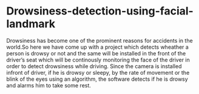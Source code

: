 # Drowsiness-detection-using-facial-landmark
 Drowsiness has become one of the prominent reasons for accidents in the world.So here we have come up with a project which detects wheather a person is drowsy or not and the same  will be installed in the front of the driver’s seat which will be continously monitoring the face of the driver in order to detect drowsiness while driving. Since the camera is installed infront of driver, if he is drowsy or sleepy, by the rate of movement or the blink of the eyes using an  algorithm, the software detects if he is drowsy and alarms him to take some rest. 
